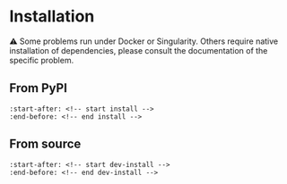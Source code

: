 # Installation

⚠️ Some problems run under Docker or Singularity. Others require native installation of dependencies, please consult the documentation of the specific problem.


## From PyPI

```{include} ../../README.md
:start-after: <!-- start install -->
:end-before: <!-- end install -->
```


## From source

```{include} ../../README.md
:start-after: <!-- start dev-install -->
:end-before: <!-- end dev-install -->
```
